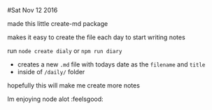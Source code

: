 #Sat Nov 12 2016

made this little create-md package

makes it easy to create the file each day to start writing notes

run `node create dialy` or `npm run diary`


- creates a new `.md` file with todays date as the `filename` and `title`
- inside of `/daily/` folder

hopefully this will make me create more notes

Im enjoying node alot :feelsgood:
